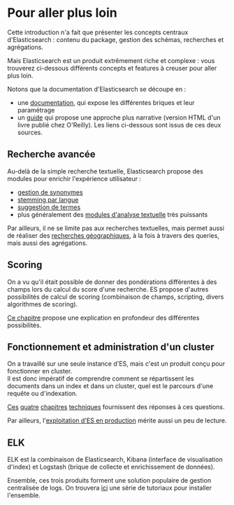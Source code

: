 # Pour aller plus loin

Cette introduction n'a fait que présenter les concepts centraux d'Elasticsearch : contenu du package, gestion des schémas, recherches et agrégations.

Mais Elasticsearch est un produit extrêmement riche et complexe : vous trouverez ci-dessous différents concepts et features à creuser pour aller plus loin.

Notons que la documentation d'Elasticsearch se découpe en :
- une [documentation](https://www.elastic.co/guide/en/elasticsearch/reference/current/index.html), qui expose les différentes briques et leur paramétrage
- un [guide](https://www.elastic.co/guide/en/elasticsearch/guide/master/index.html) qui propose une approche plus narrative (version HTML d'un livre publié chez O'Reilly).
Les liens ci-dessous sont issus de ces deux sources.

## Recherche avancée

Au-delà de la simple recherche textuelle, Elasticsearch propose des modules pour enrichir l'expérience utilisateur :
- [gestion de synonymes](https://www.elastic.co/guide/en/elasticsearch/guide/master/synonyms.html)
- [stemming par langue](https://www.elastic.co/guide/en/elasticsearch/guide/master/stemming.html)
- [suggestion de termes](https://www.elastic.co/guide/en/elasticsearch/reference/current/search-suggesters.html)
- plus généralement des [modules d'analyse textuelle](https://www.elastic.co/guide/en/elasticsearch/reference/current/analysis.html) très puissants

Par ailleurs, il ne se limite pas aux recherches textuelles, mais permet aussi de réaliser des [recherches géographiques](https://www.elastic.co/guide/en/elasticsearch/guide/master/geoloc.html), à la fois à travers des queries, mais aussi des agrégations.

## Scoring

On a vu qu'il était possible de donner des pondérations différentes à des champs lors du calcul du score d'une recherche. ES propose d'autres possibilités de calcul de scoring (combinaison de champs, scripting, divers algorithmes de scoring).

[Ce chapitre](https://www.elastic.co/guide/en/elasticsearch/guide/master/controlling-relevance.html) propose une explication en profondeur des différentes possibilités.

## Fonctionnement et administration d'un cluster

On a travaillé sur une seule instance d'ES, mais c'est un produit conçu pour fonctionner en cluster.  
Il est donc impératif de comprendre comment se répartissent les documents dans un index et dans un  cluster, quel est le parcours d'une requête ou d'indexation.

[Ces](https://www.elastic.co/guide/en/elasticsearch/guide/master/distributed-cluster.html) [quatre](https://www.elastic.co/guide/en/elasticsearch/guide/master/distributed-docs.html) [chapitres](https://www.elastic.co/guide/en/elasticsearch/guide/master/distributed-search.html) [techniques](https://www.elastic.co/guide/en/elasticsearch/guide/master/inside-a-shard.html) fournissent des réponses à ces questions.

Par ailleurs, l'[exploitation d'ES en production](https://www.elastic.co/guide/en/elasticsearch/guide/master/administration.html) mérite aussi un peu de lecture.

## ELK

ELK est la combinaison de Elasticsearch, Kibana (interface de visualisation d'index) et Logstash (brique de collecte et enrichissement de données).

Ensemble, ces trois produits forment une solution populaire de gestion centralisée de logs.
On trouvera [ici](https://www.digitalocean.com/community/tutorials/how-to-install-elasticsearch-logstash-and-kibana-4-on-ubuntu-14-04) une série de tutoriaux pour installer l'ensemble.



